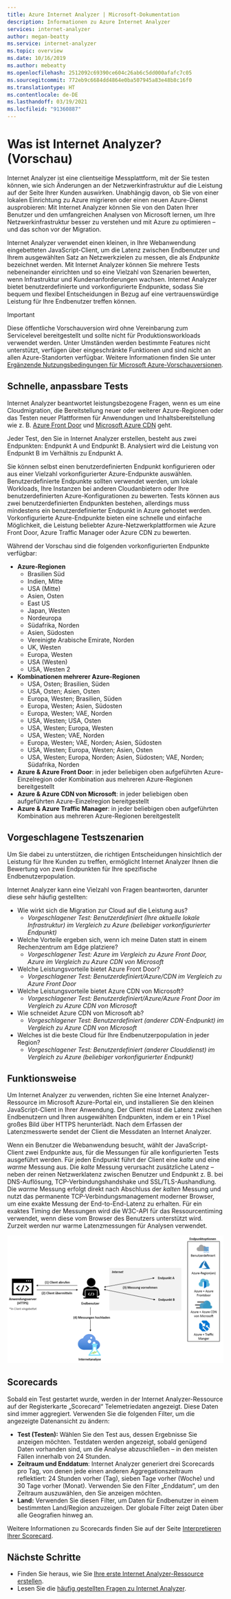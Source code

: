 ```yaml
---
title: Azure Internet Analyzer | Microsoft-Dokumentation
description: Informationen zu Azure Internet Analyzer
services: internet-analyzer
author: megan-beatty
ms.service: internet-analyzer
ms.topic: overview
ms.date: 10/16/2019
ms.author: mebeatty
ms.openlocfilehash: 2512092c69390ce604c26ab6c5dd000afafc7c05
ms.sourcegitcommit: 772eb9c6684dd4864e0ba507945a83e48b8c16f0
ms.translationtype: HT
ms.contentlocale: de-DE
ms.lasthandoff: 03/19/2021
ms.locfileid: "91360887"
---
```

# <a name="what-is-internet-analyzer-preview"></a>Was ist Internet Analyzer? (Vorschau)

Internet Analyzer ist eine clientseitige Messplattform, mit der Sie testen können, wie sich Änderungen an der Netzwerkinfrastruktur auf die Leistung auf der Seite Ihrer Kunden auswirken. Unabhängig davon, ob Sie von einer lokalen Einrichtung zu Azure migrieren oder einen neuen Azure-Dienst ausprobieren: Mit Internet Analyzer können Sie von den Daten Ihrer Benutzer und den umfangreichen Analysen von Microsoft lernen, um Ihre Netzwerkinfrastruktur besser zu verstehen und mit Azure zu optimieren – und das schon vor der Migration.

Internet Analyzer verwendet einen kleinen, in Ihre Webanwendung eingebetteten JavaScript-Client, um die Latenz zwischen Endbenutzer und Ihrem ausgewählten Satz an Netzwerkzielen zu messen, die als _Endpunkte_ bezeichnet werden. Mit Internet Analyzer können Sie mehrere Tests nebeneinander einrichten und so eine Vielzahl von Szenarien bewerten, wenn Infrastruktur und Kundenanforderungen wachsen. Internet Analyzer bietet benutzerdefinierte und vorkonfigurierte Endpunkte, sodass Sie bequem und flexibel Entscheidungen in Bezug auf eine vertrauenswürdige Leistung für Ihre Endbenutzer treffen können. 


> [!IMPORTANT]
> Diese öffentliche Vorschauversion wird ohne Vereinbarung zum Servicelevel bereitgestellt und sollte nicht für Produktionsworkloads verwendet werden. Unter Umständen werden bestimmte Features nicht unterstützt, verfügen über eingeschränkte Funktionen und sind nicht an allen Azure-Standorten verfügbar. Weitere Informationen finden Sie unter [Ergänzende Nutzungsbedingungen für Microsoft Azure-Vorschauversionen](https://azure.microsoft.com/support/legal/preview-supplemental-terms/).
>

## <a name="quick--customizable-tests"></a>Schnelle, anpassbare Tests

Internet Analyzer beantwortet leistungsbezogene Fragen, wenn es um eine Cloudmigration, die Bereitstellung neuer oder weiterer Azure-Regionen oder das Testen neuer Plattformen für Anwendungen und Inhaltsbereitstellung wie z. B. [Azure Front Door](https://azure.microsoft.com/services/frontdoor/) und [Microsoft Azure CDN](https://azure.microsoft.com/services/cdn/) geht. 

Jeder Test, den Sie in Internet Analyzer erstellen, besteht aus zwei Endpunkten: Endpunkt A und Endpunkt B. Analysiert wird die Leistung von Endpunkt B im Verhältnis zu Endpunkt A. 

Sie können selbst einen benutzerdefinierten Endpunkt konfigurieren oder aus einer Vielzahl vorkonfigurierter Azure-Endpunkte auswählen. Benutzerdefinierte Endpunkte sollten verwendet werden, um lokale Workloads, Ihre Instanzen bei anderen Cloudanbietern oder Ihre benutzerdefinierten Azure-Konfigurationen zu bewerten. Tests können aus zwei benutzerdefinierten Endpunkten bestehen, allerdings muss mindestens ein benutzerdefinierter Endpunkt in Azure gehostet werden. Vorkonfigurierte Azure-Endpunkte bieten eine schnelle und einfache Möglichkeit, die Leistung beliebter Azure-Netzwerkplattformen wie Azure Front Door, Azure Traffic Manager oder Azure CDN zu bewerten. 

Während der Vorschau sind die folgenden vorkonfigurierten Endpunkte verfügbar: 

* **Azure-Regionen**
    * Brasilien Süd
    * Indien, Mitte
    * USA (Mitte)
    * Asien, Osten
    * East US
    * Japan, Westen
    * Nordeuropa
    * Südafrika, Norden
    * Asien, Südosten 
    * Vereinigte Arabische Emirate, Norden
    * UK, Westen  
    * Europa, Westen
    * USA (Westen) 
    * USA, Westen 2
* **Kombinationen mehrerer Azure-Regionen** 
    * USA, Osten; Brasilien, Süden 
    * USA, Osten; Asien, Osten 
    * Europa, Westen; Brasilien, Süden
    * Europa, Westen; Asien, Südosten
    * Europa, Westen; VAE, Norden
    * USA, Westen; USA, Osten 
    * USA, Westen; Europa, Westen
    * USA, Westen; VAE, Norden
    * Europa, Westen; VAE, Norden; Asien, Südosten
    * USA, Westen; Europa, Westen; Asien, Osten
    * USA, Westen; Europa, Norden; Asien, Südosten; VAE, Norden; Südafrika, Norden 
* **Azure & Azure Front Door**: in jeder beliebigen oben aufgeführten Azure-Einzelregion oder Kombination aus mehreren Azure-Regionen bereitgestellt
* **Azure & Azure CDN von Microsoft**: in jeder beliebigen oben aufgeführten Azure-Einzelregion bereitgestellt
* **Azure & Azure Traffic Manager**: in jeder beliebigen oben aufgeführten Kombination aus mehreren Azure-Regionen bereitgestellt

## <a name="suggested-test-scenarios"></a>Vorgeschlagene Testszenarien 

Um Sie dabei zu unterstützen, die richtigen Entscheidungen hinsichtlich der Leistung für Ihre Kunden zu treffen, ermöglicht Internet Analyzer Ihnen die Bewertung von zwei Endpunkten für Ihre spezifische Endbenutzerpopulation. 

Internet Analyzer kann eine Vielzahl von Fragen beantworten, darunter diese sehr häufig gestellten: 
* Wie wirkt sich die Migration zur Cloud auf die Leistung aus? 
    * *Vorgeschlagener Test: Benutzerdefiniert (Ihre aktuelle lokale Infrastruktur) im Vergleich zu Azure (beliebiger vorkonfigurierter Endpunkt)*
* Welche Vorteile ergeben sich, wenn ich meine Daten statt in einem Rechenzentrum am Edge platziere? 
    *  *Vorgeschlagener Test: Azure im Vergleich zu Azure Front Door, Azure im Vergleich zu Azure CDN von Microsoft*
* Welche Leistungsvorteile bietet Azure Front Door?
    *  *Vorgeschlagener Test: Benutzerdefiniert/Azure/CDN im Vergleich zu Azure Front Door*
* Welche Leistungsvorteile bietet Azure CDN von Microsoft? 
    *  *Vorgeschlagener Test: Benutzerdefiniert/Azure/Azure Front Door im Vergleich zu Azure CDN von Microsoft*
* Wie schneidet Azure CDN von Microsoft ab? 
    *  *Vorgeschlagener Test: Benutzerdefiniert (anderer CDN-Endpunkt) im Vergleich zu Azure CDN von Microsoft*
* Welches ist die beste Cloud für Ihre Endbenutzerpopulation in jeder Region? 
    *  *Vorgeschlagener Test: Benutzerdefiniert (anderer Clouddienst) im Vergleich zu Azure (beliebiger vorkonfigurierter Endpunkt)*

## <a name="how-it-works"></a>Funktionsweise

Um Internet Analyzer zu verwenden, richten Sie eine Internet Analyzer-Ressource im Microsoft Azure-Portal ein, und installieren Sie den kleinen JavaScript-Client in Ihrer Anwendung. Der Client misst die Latenz zwischen Endbenutzern und Ihren ausgewählten Endpunkten, indem er ein 1 Pixel großes Bild über HTTPS herunterlädt. Nach dem Erfassen der Latenzmesswerte sendet der Client die Messdaten an Internet Analyzer.

Wenn ein Benutzer die Webanwendung besucht, wählt der JavaScript-Client zwei Endpunkte aus, für die Messungen für alle konfigurierten Tests ausgeführt werden. Für jeden Endpunkt führt der Client eine _kalte_ und eine _warme_ Messung aus. Die _kalte_ Messung verursacht zusätzliche Latenz – neben der reinen Netzwerklatenz zwischen Benutzer und Endpunkt z. B. bei DNS-Auflösung, TCP-Verbindungshandshake und SSL/TLS-Aushandlung. Die _warme_ Messung erfolgt direkt nach Abschluss der _kalten_ Messung und nutzt das permanente TCP-Verbindungsmanagement moderner Browser, um eine exakte Messung der End-to-End-Latenz zu erhalten. Für ein exaktes Timing der Messungen wird die W3C-API für das Ressourcentiming verwendet, wenn diese vom Browser des Benutzers unterstützt wird. Zurzeit werden nur warme Latenzmessungen für Analysen verwendet.

![Diagramm, das einen Endbenutzer zeigt, der eine Verbindung mit einem Anwendungsserver mit eingebettetem Client herstellt sowie mit den beiden Endpunkte im Internet von verschiedenen Optionen aus. Der Benutzer lädt Messungen in Internet Analyzer hoch.](./media/ia-overview/architecture.png)


## <a name="scorecards"></a>Scorecards 

Sobald ein Test gestartet wurde, werden in der Internet Analyzer-Ressource auf der Registerkarte „Scorecard“ Telemetriedaten angezeigt. Diese Daten sind immer aggregiert. Verwenden Sie die folgenden Filter, um die angezeigte Datenansicht zu ändern: 

* **Test (Testen):** Wählen Sie den Test aus, dessen Ergebnisse Sie anzeigen möchten. Testdaten werden angezeigt, sobald genügend Daten vorhanden sind, um die Analyse abzuschließen – in den meisten Fällen innerhalb von 24 Stunden. 
* **Zeitraum und Enddatum**: Internet Analyzer generiert drei Scorecards pro Tag, von denen jede einen anderen Aggregationszeitraum reflektiert: 24 Stunden vorher (Tag), sieben Tage vorher (Woche) und 30 Tage vorher (Monat). Verwenden Sie den Filter „Enddatum“, um den Zeitraum auszuwählen, den Sie anzeigen möchten. 
* **Land:** Verwenden Sie diesen Filter, um Daten für Endbenutzer in einem bestimmten Land/Region anzuzeigen. Der globale Filter zeigt Daten über alle Geografien hinweg an.  

Weitere Informationen zu Scorecards finden Sie auf der Seite [Interpretieren Ihrer Scorecard](internet-analyzer-scorecard.md). 


## <a name="next-steps"></a>Nächste Schritte

* Finden Sie heraus, wie Sie [Ihre erste Internet Analyzer-Ressource erstellen](internet-analyzer-create-test-portal.md).
* Lesen Sie die [häufig gestellten Fragen zu Internet Analyzer](internet-analyzer-faq.md). 
